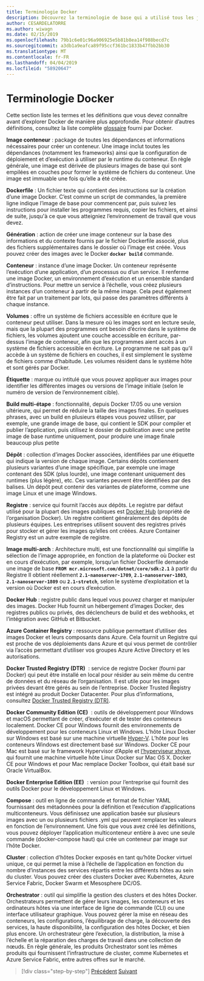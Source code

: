```yaml
---
title: Terminologie Docker
description: Découvrez la terminologie de base qui a utilisé tous les jours lorsque vous travaillez avec Docker.
author: CESARDELATORRE
ms.author: wiwagn
ms.date: 02/15/2019
ms.openlocfilehash: 79b1c6e01c96a906925e5b81b8ea14f988becd7c
ms.sourcegitcommit: a3db1a9eafca89f95ccf361bc1833b47fbb2bb30
ms.translationtype: MT
ms.contentlocale: fr-FR
ms.lasthandoff: 04/04/2019
ms.locfileid: "58920647"
---
```

# <a name="docker-terminology"></a>Terminologie Docker

Cette section liste les termes et les définitions que vous devez connaître avant d’explorer Docker de manière plus approfondie. Pour obtenir d’autres définitions, consultez la liste complète [glossaire](https://docs.docker.com/glossary/) fourni par Docker.

**Image conteneur** : package de toutes les dépendances et informations nécessaires pour créer un conteneur. Une image inclut toutes les dépendances (notamment les frameworks) ainsi que la configuration de déploiement et d’exécution à utiliser par le runtime du conteneur. En règle générale, une image est dérivée de plusieurs images de base qui sont empilées en couches pour former le système de fichiers du conteneur. Une image est immuable une fois qu’elle a été créée.

**Dockerfile** : Un fichier texte qui contient des instructions sur la création d’une image Docker. C’est comme un script de commandes, la première ligne indique l’image de base pour commencent par, puis suivez les instructions pour installer les programmes requis, copier les fichiers, et ainsi de suite, jusqu'à ce que vous atteigniez l’environnement de travail que vous devez.

**Génération** : action de créer une image conteneur sur la base des informations et du contexte fournis par le fichier Dockerfile associé, plus des fichiers supplémentaires dans le dossier où l’image est créée. Vous pouvez créer des images avec le Docker **`docker build`** commande.

**Conteneur** : instance d’une image Docker. Un conteneur représente l’exécution d’une application, d’un processus ou d’un service. Il renferme une image Docker, un environnement d’exécution et un ensemble standard d’instructions. Pour mettre un service à l’échelle, vous créez plusieurs instances d’un conteneur à partir de la même image. Cela peut également être fait par un traitement par lots, qui passe des paramètres différents à chaque instance.

**Volumes** : offre un système de fichiers accessible en écriture que le conteneur peut utiliser. Dans la mesure où les images sont en lecture seule, mais que la plupart des programmes ont besoin d’écrire dans le système de fichiers, les volumes ajoutent une couche accessible en écriture, par-dessus l’image de conteneur, afin que les programmes aient accès à un système de fichiers accessible en écriture. Le programme ne sait pas qu’il accède à un système de fichiers en couches, il est simplement le système de fichiers comme d’habitude. Les volumes résident dans le système hôte et sont gérés par Docker.

**Étiquette** : marque ou intitulé que vous pouvez appliquer aux images pour identifier les différentes images ou versions de l’image initiale (selon le numéro de version de l’environnement cible).

**Build multi-étape** : fonctionnalité, depuis Docker 17.05 ou une version ultérieure, qui permet de réduire la taille des images finales. En quelques phrases, avec un build en plusieurs étapes vous pouvez utiliser, par exemple, une grande image de base, qui contient le SDK pour compiler et publier l’application, puis utilisez le dossier de publication avec une petite image de base runtime uniquement, pour produire une image finale beaucoup plus petite

**Dépôt** : collection d’images Docker associées, identifiées par une étiquette qui indique la version de chaque image. Certains dépôts contiennent plusieurs variantes d’une image spécifique, par exemple une image contenant des SDK (plus lourde), une image contenant uniquement des runtimes (plus légère), etc. Ces variantes peuvent être identifiées par des balises. Un dépôt peut contenir des variantes de plateforme, comme une image Linux et une image Windows.

**Registre** : service qui fournit l’accès aux dépôts. Le registre par défaut utilisé pour la plupart des images publiques est [Docker Hub](https://hub.docker.com/) (propriété de l’organisation Docker). Un registre contient généralement des dépôts de plusieurs équipes. Les entreprises utilisent souvent des registres privés pour stocker et gérer les images qu’elles ont créées. Azure Container Registry est un autre exemple de registre.

**Image multi-arch** : Architecture multi, est une fonctionnalité qui simplifie la sélection de l’image appropriée, en fonction de la plateforme où Docker est en cours d’exécution, par exemple, lorsqu’un fichier Dockerfile demande une image de base **`FROM mcr.microsoft.com/dotnet/core/sdk:2.1`** à partir du Registre Il obtient réellement **`2.1-nanoserver-1709`**, **`2.1-nanoserver-1803`**, **`2.1-nanoserver-1809`** ou **`2.1-stretch`**, selon le système d’exploitation et la version où Docker est en cours d’exécution.

**Docker Hub** : registre public dans lequel vous pouvez charger et manipuler des images. Docker Hub fournit un hébergement d’images Docker, des registres publics ou privés, des déclencheurs de build et des webhooks, et l’intégration avec GitHub et Bitbucket.

**Azure Container Registry** : ressource publique permettant d’utiliser des images Docker et leurs composants dans Azure. Cela fournit un Registre qui est proche de vos déploiements dans Azure et qui vous permet de contrôler via l’accès permettant d’utiliser vos groupes Azure Active Directory et les autorisations.

**Docker Trusted Registry (DTR)**  : service de registre Docker (fourni par Docker) qui peut être installé en local pour résider au sein même du centre de données et du réseau de l’organisation. Il est utile pour les images privées devant être gérés au sein de l’entreprise. Docker Trusted Registry est intégré au produit Docker Datacenter. Pour plus d’informations, consultez [Docker Trusted Registry (DTR)](https://docs.docker.com/docker-trusted-registry/overview/).

**Docker Community Edition (CE)**  : outils de développement pour Windows et macOS permettant de créer, d’exécuter et de tester des conteneurs localement. Docker CE pour Windows fournit des environnements de développement pour les conteneurs Linux et Windows. L’hôte Linux Docker sur Windows est basé sur une machine virtuelle [Hyper-V](https://www.microsoft.com/cloud-platform/server-virtualization). L’hôte pour les conteneurs Windows est directement basé sur Windows. Docker CE pour Mac est basé sur le framework Hypervisor d’Apple et [l’hyperviseur xhyve](https://github.com/mist64/xhyve), qui fournit une machine virtuelle hôte Linux Docker sur Mac OS X. Docker CE pour Windows et pour Mac remplace Docker Toolbox, qui était basé sur Oracle VirtualBox.

**Docker Enterprise Edition (EE)**  : version pour l’entreprise qui fournit des outils Docker pour le développement Linux et Windows.

**Compose** : outil en ligne de commande et format de fichier YAML fournissant des métadonnées pour la définition et l’exécution d’applications multiconteneurs. Vous définissez une application basée sur plusieurs images avec un ou plusieurs fichiers .yml qui peuvent remplacer les valeurs en fonction de l’environnement. Une fois que vous avez créé les définitions, vous pouvez déployer l’application multiconteneur entière à avec une seule commande (docker-compose haut) qui crée un conteneur par image sur l’hôte Docker.

**Cluster** : collection d’hôtes Docker exposés en tant qu’hôte Docker virtuel unique, ce qui permet la mise à l’échelle de l’application en fonction du nombre d’instances des services répartis entre les différents hôtes au sein du cluster. Vous pouvez créer des clusters Docker avec Kubernetes, Azure Service Fabric, Docker Swarm et Mesosphere DC/OS.

**Orchestrator** : outil qui simplifie la gestion des clusters et des hôtes Docker. Orchestrateurs permettent de gérer leurs images, les conteneurs et les ordinateurs hôtes via une interface de ligne de commande (CLI) ou une interface utilisateur graphique. Vous pouvez gérer la mise en réseau des conteneurs, les configurations, l’équilibrage de charge, la découverte des services, la haute disponibilité, la configuration des hôtes Docker, et bien plus encore. Un orchestrateur gère l’exécution, la distribution, la mise à l’échelle et la réparation des charges de travail dans une collection de nœuds. En règle générale, les produits Orchestrator sont les mêmes produits qui fournissent l’infrastructure de cluster, comme Kubernetes et Azure Service Fabric, entre autres offres sur le marché.

>[!div class="step-by-step"]
>[Précédent](what-is-docker.md)
>[Suivant](docker-containers-images-and-registries.md)